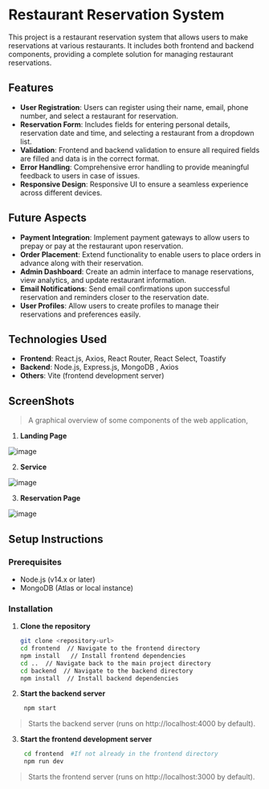 # Restaurant Reservation System

This project is a restaurant reservation system that allows users to make reservations at various restaurants. It includes both frontend and backend components, providing a complete solution for managing restaurant reservations.

## Features

- **User Registration**: Users can register using their name, email, phone number, and select a restaurant for reservation.
- **Reservation Form**: Includes fields for entering personal details, reservation date and time, and selecting a restaurant from a dropdown list.
- **Validation**: Frontend and backend validation to ensure all required fields are filled and data is in the correct format.
- **Error Handling**: Comprehensive error handling to provide meaningful feedback to users in case of issues.
- **Responsive Design**: Responsive UI to ensure a seamless experience across different devices.

## Future Aspects

- **Payment Integration**: Implement payment gateways to allow users to prepay or pay at the restaurant upon reservation.
- **Order Placement**: Extend functionality to enable users to place orders in advance along with their reservation.
- **Admin Dashboard**: Create an admin interface to manage reservations, view analytics, and update restaurant information.
- **Email Notifications**: Send email confirmations upon successful reservation and reminders closer to the reservation date.
- **User Profiles**: Allow users to create profiles to manage their reservations and preferences easily.

## Technologies Used

- **Frontend**: React.js, Axios, React Router, React Select, Toastify
- **Backend**: Node.js, Express.js, MongoDB , Axios
- **Others**: Vite (frontend development server)
## ScreenShots
>A graphical overview of some components of the web application,

1. **Landing Page**


![image](https://github.com/Prashant370/Restaurant-Reservation/assets/100296448/253032f9-dfe0-4ef4-bc1c-3114cf057afd)


2. **Service**

![image](https://github.com/Prashant370/Restaurant-Reservation/assets/100296448/2fa6182e-0589-48cc-a163-c6434f5815f8)


3. **Reservation Page**
   
![image](https://github.com/Prashant370/Restaurant-Reservation/assets/100296448/7e56d080-1add-4828-9a89-b1f78f25c36e)


## Setup Instructions

### Prerequisites

- Node.js (v14.x or later)
- MongoDB (Atlas or local instance)

### Installation

1. **Clone the repository**

   ```bash
   git clone <repository-url>
   cd frontend  // Navigate to the frontend directory
   npm install   // Install frontend dependencies
   cd ..  // Navigate back to the main project directory
   cd backend  // Navigate to the backend directory
   npm install  // Install backend dependencies

2. **Start the backend server**

   ```bash
    npm start
>Starts the backend server (runs on http://localhost:4000 by default).


3. **Start the frontend development server**

   ```bash
    cd frontend  #If not already in the frontend directory
    npm run dev
>Starts the frontend server (runs on http://localhost:3000 by default).


